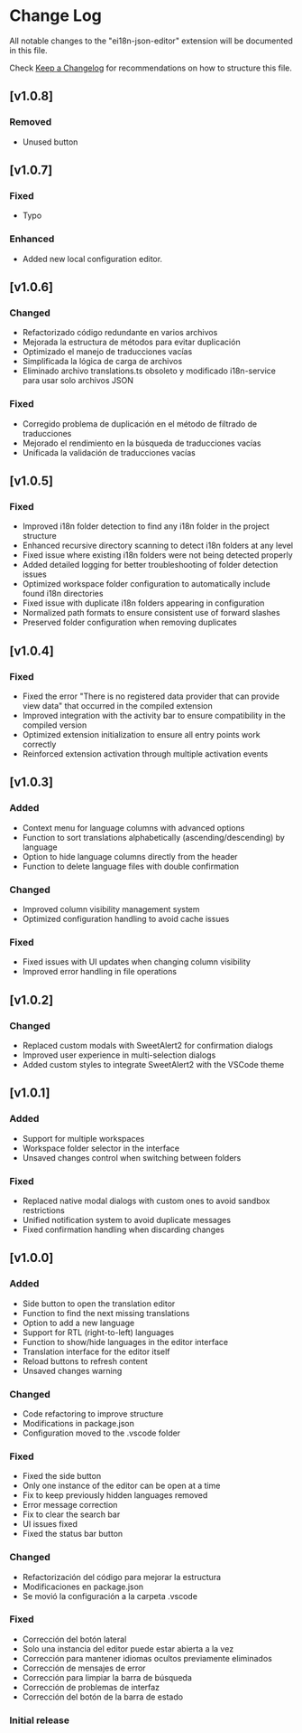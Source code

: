 # Change Log

All notable changes to the "ei18n-json-editor" extension will be documented in this file.

Check [Keep a Changelog](http://keepachangelog.com/) for recommendations on how to structure this file.

## [v1.0.8]

### Removed
- Unused button
  
## [v1.0.7]

### Fixed
- Typo

### Enhanced
- Added new local configuration editor.

## [v1.0.6]

### Changed
- Refactorizado código redundante en varios archivos
- Mejorada la estructura de métodos para evitar duplicación
- Optimizado el manejo de traducciones vacías
- Simplificada la lógica de carga de archivos
- Eliminado archivo translations.ts obsoleto y modificado i18n-service para usar solo archivos JSON

### Fixed
- Corregido problema de duplicación en el método de filtrado de traducciones
- Mejorado el rendimiento en la búsqueda de traducciones vacías
- Unificada la validación de traducciones vacías

## [v1.0.5]

### Fixed
- Improved i18n folder detection to find any i18n folder in the project structure
- Enhanced recursive directory scanning to detect i18n folders at any level
- Fixed issue where existing i18n folders were not being detected properly
- Added detailed logging for better troubleshooting of folder detection issues
- Optimized workspace folder configuration to automatically include found i18n directories
- Fixed issue with duplicate i18n folders appearing in configuration
- Normalized path formats to ensure consistent use of forward slashes
- Preserved folder configuration when removing duplicates

## [v1.0.4]

### Fixed
- Fixed the error "There is no registered data provider that can provide view data" that occurred in the compiled extension
- Improved integration with the activity bar to ensure compatibility in the compiled version
- Optimized extension initialization to ensure all entry points work correctly
- Reinforced extension activation through multiple activation events

## [v1.0.3]

### Added
- Context menu for language columns with advanced options
-  Function to sort translations alphabetically (ascending/descending) by language
- Option to hide language columns directly from the header
- Function to delete language files with double confirmation

### Changed
- Improved column visibility management system
- Optimized configuration handling to avoid cache issues

### Fixed
- Fixed issues with UI updates when changing column visibility
- Improved error handling in file operations

## [v1.0.2]

### Changed
- Replaced custom modals with SweetAlert2 for confirmation dialogs
- Improved user experience in multi-selection dialogs
- Added custom styles to integrate SweetAlert2 with the VSCode theme

## [v1.0.1]

### Added
- Support for multiple workspaces
- Workspace folder selector in the interface
- Unsaved changes control when switching between folders

### Fixed
- Replaced native modal dialogs with custom ones to avoid sandbox restrictions
- Unified notification system to avoid duplicate messages
- Fixed confirmation handling when discarding changes

## [v1.0.0]

### Added
- Side button to open the translation editor
- Function to find the next missing translations
- Option to add a new language
- Support for RTL (right-to-left) languages
- Function to show/hide languages in the editor interface
- Translation interface for the editor itself
- Reload buttons to refresh content
- Unsaved changes warning

### Changed

- Code refactoring to improve structure
- Modifications in package.json
- Configuration moved to the .vscode folder

### Fixed
- Fixed the side button
- Only one instance of the editor can be open at a time
- Fix to keep previously hidden languages removed
- Error message correction
- Fix to clear the search bar
- UI issues fixed
- Fixed the status bar button

### Changed
- Refactorización del código para mejorar la estructura
- Modificaciones en package.json
- Se movió la configuración a la carpeta .vscode

### Fixed
- Corrección del botón lateral
- Solo una instancia del editor puede estar abierta a la vez
- Corrección para mantener idiomas ocultos previamente eliminados
- Corrección de mensajes de error
- Corrección para limpiar la barra de búsqueda
- Corrección de problemas de interfaz
- Corrección del botón de la barra de estado

### Initial release
